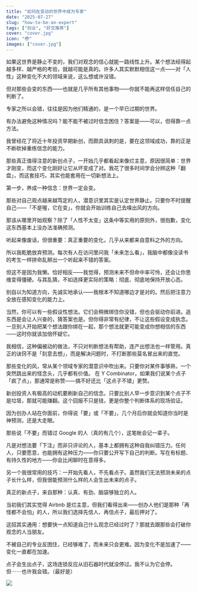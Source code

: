 ```yaml
---
title: "如何在变动的世界中成为专家"
date: "2025-07-27"
slug: "how-to-be-an-expert"
tags: ["创业", "好文推荐"]
cover: "cover.jpg"
icon: "😎"
images: ["cover.jpg"]
---
```

如果这世界是静止不变的，我们对观念的信心就能一路线性上升。某个想法经得起越多样、越严格的考验，就越可能是真的。许多人其实默默相信这一点——对「人性」这种变化不大的领域来说，这么想或许没错。



但对那些会变的东西——也就是几乎所有其他事物——你就不能再这样信任自己的判断了。



专家之所以会错，往往是因为他们精通的，是一个早已过期的世界。



有办法避免这种情况吗？能不能不被过时信念困住？答案是——可以，但得靠一点方法。



我曾经花了将近十年投资早期新创，而颇具讽刺的是，要在这领域成功，靠的正是不断砍掉重练信念的能力。



那些真正值得注意的新创点子，一开始几乎都看起来像烂主意，原因很简单：世界才刚变，而这个变化刚好让它从坏变成了对。我花了很多时间学会分辨这种「翻盘」，而这套技巧，其实也能套用在一切新想法上。



第一步，养成一种信念：世界一定会变。



那些对自己观点越来越笃定的人，潜意识里其实是认定世界静止。只要你不时提醒自己——「不是喔，它在变」，你就会开始训练自己去嗅出风的方向。



那该从哪里开始观察？除了「人性不太变」这条中等实用的原则外，很抱歉，变化这东西基本上没办法准确预测。



听起来像废话，但很重要：真正重要的变化，几乎从来都来自意料之外的方向。



所以我乾脆放弃预测。每次有人在访问里问我「未来怎么看」，我脑中都像没读书的考生一样拼命乱掰出一个听起来不错的答案。



但这不是因为我懒。恰好相反——我觉得，预测未来不但命中率可怜，还会让你思维变得僵硬。与其乱猜，不如选择更实际的策略：彻底、彻底地保持开放心态。



别自以为知道方向，先诚实地承认——我根本不知道哪边才是对的。然后把注意力全放在感知变化的能力上。



当然，你可以有一些假设性想法。它们会稍微绑住你没错，但也会驱动你前进。追东西是会让人兴奋的，猜答案也是。但你得非常有纪律，不让这些假设变成执念。
一旦别人开始把某个想法跟你绑在一起，那个想法就更可能变成你想相信的东西——这时你就该加倍怀疑它。



我相信，这种偏被动的做法，不只对判断想法有帮助，连产出想法也一样管用。真正的诀窍不是「刻意去想」，而是解决问题时，不打断那些莫名冒出来的直觉。



那些变化的风，常从某个领域专家的潜意识中吹出来。只要你对某件事够熟，一个突然跳出来的怪念头，几乎都有价值。
在 Y Combinator，如果我们说某个点子「疯了点」，那通常是称赞——搞不好还比「这点子不错」更赞。



新创投资人有极高的动机要刷新自己的信念。只要比别人早一步意识到某个点子不是垃圾，那就可能赚翻。这个回报不只是钱，更是你整个判断体系的现场验证。



因为创办人站在你面前，你得说「要」或「不要」，几个月后你就会知道你当时是神预测，还是大走眼。



那些说「不要」而错过 Google 的人（真的有几个），这笔帐会记一辈子。



凡是对想法要「下注」而非只评论的人，基本上都拥有这种自我纠错压力。任何人，只要愿意，也能拥有这种压力——你只要公开写下自己的判断。写在有标题、有持久性的地方——你会比闲聊时在意得多。



另一个我很常用的技巧：一开始先看人，不先看点子。虽然我们无法预测未来的点子长什么样，但我很能预测什么样的人会生出未来的点子。



真正的新点子，来自那种：认真、有劲、脑袋够独立的人。



当初我们其实觉得 Airbnb 是烂主意，但我们看得出来——创办人他们是那种「再怪都不会怕」的人，所以我们选择先信人、再信点子，最后押对了。



这招其实通用：想要快一点知道自己什么观念已经过时了？那就去跟那些会打破你观念的人当朋友。



不被自己的专业反困住，已经够难了，而未来只会更难。因为变化不是加速了——变化一直都在加速。



点子会生出点子，这场连锁反应从旧石器时代就没停过。我不认为它会停。
但⋯⋯也许我会错。（最好是）




![](https://prod-files-secure.s3.us-west-2.amazonaws.com/112d0858-5090-4d34-a606-b75eb8d65fd2/46476355-9cf3-4e99-9b7a-3531bc426380/1000202064.png?X-Amz-Algorithm=AWS4-HMAC-SHA256&X-Amz-Content-Sha256=UNSIGNED-PAYLOAD&X-Amz-Credential=ASIAZI2LB466ZZIE2F4D%2F20250920%2Fus-west-2%2Fs3%2Faws4_request&X-Amz-Date=20250920T231122Z&X-Amz-Expires=3600&X-Amz-Security-Token=IQoJb3JpZ2luX2VjEH4aCXVzLXdlc3QtMiJHMEUCIGPVKslPl0E%2FfVynQy9m0SrOiCItSrnDqaNWUw6wpWo7AiEA1yK3oZ3x3xJMxfRBng9ce5sXOrK8BadDJsaLNy6ufH8qiAQI9%2F%2F%2F%2F%2F%2F%2F%2F%2F%2F%2FARAAGgw2Mzc0MjMxODM4MDUiDBO0KilResa5bddFCCrcA6e6YyGTSKzLYaYKYpETHP2YcYDUA3lbEbKjLj6LF5h9RtamYTVy8Mx6MhsdmuQML%2B7rcnYMs6QypMFob0KUBcVAcRcwQ5R0OKVCoNNDIgvXz%2BMnkUtYZQvKkebCMt2RId1xCWDx7MjDeWRkcD3fzufgOvvN5wlvnO83QOHyz1%2B0Ps6KAEkjvTyE4qtDH11d%2F%2BzCx6kwacHNxJQOqGdjJ0vhhtrB2GeEdeol%2BXKpSF66jAfpjatekZ%2Flew1s4684597awwfkAQRVpx48%2FKd6DJ6iuWv8Vz7miTH%2FEhr9bWhb1qK1pJ%2FBoLAGOP1cFzDuVTiN0fmOuigrVbbrn7KJaHU0P3WpuTjhnVYPVO3CcgsfE%2Fddk4GZDi7QMnncIrWwsc9a%2BuR%2FxMfX4F4hWnS2bcv%2BJNLnVTHMm8Ol6wvFuZm1qSkXd1BqhcxeAtcMwOfGAQBRhRcQT7aVWBI3BJR4Nx6oa585IigNyOiME2llTkcrpwEyG4zHdVAky3tKG8Z%2BgLgcFXwqW7UGi7vIaYl1H0w0LBbX3ynEMsYTiaCZryvcTEwfvG06AQB%2BT0Bp6YwBAWuDt7Gqiu5%2B0uUbAtuqodADACc%2F6qZyEmBC04MrhjI1MOmXvpDQ1817ttqbMIbQvMYGOqUBFiGsk1TDCJjm7WN0QEoxcPJoNmn7lFKcfTz3PDHdlwDquGYNhYcUbdSD44RECnajZBF4SRtYl9bUN9u2UbKKyI0mH085NWM9MEK7E9wlNKioU7UIS5Bp16G8ri2n55VjyvUs7Fflph22Ew5UI%2BEr7Gf06%2BJfbZjRQSFPwLof7Pu7MQ8Ztu4%2F7AiFCscfT7TArQiH4UF606HputfgZc6S6kr6VS9x&X-Amz-Signature=b8e371846a70542121fe3f45f90ee4e55919399141174719f2e5a41f04bd60f6&X-Amz-SignedHeaders=host&x-amz-checksum-mode=ENABLED&x-id=GetObject)

